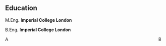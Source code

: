 ## Education

M.Eng. **Imperial College London**

B.Eng. **Imperial College London**

<div style="display: flex; justify-content: space-between;">
    <div>A</div>
    <div style="text-align: right;">B</div>
</div>
